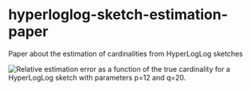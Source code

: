 # hyperloglog-sketch-estimation-paper
Paper about the estimation of cardinalities from HyperLogLog sketches

![Relative estimation error as a function of the true cardinality for a HyperLogLog sketch with parameters p=12 and q=20.](https://github.com/oertl/hyperloglog-sketch-estimation-paper/blob/master/paper/max_likelihood_estimate_12_20.svg)
